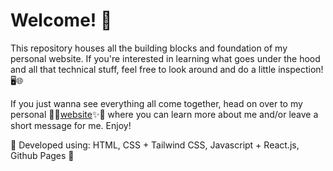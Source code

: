 # Welcome! 👋 

This repository houses all the building blocks and foundation of my personal website. If you're interested in learning what goes under the hood and all that technical stuff, feel free to look around and do a little inspection!🖥️🌐

If you just wanna see everything all come together, head on over to my personal 🌈✨[website](https://vanvaldez.github.io/personal-website)✨🌈 where you can learn more about me and/or leave a short message for me. Enjoy!

🚀 Developed using: HTML, CSS + Tailwind CSS, Javascript + React.js, Github Pages 🚀

